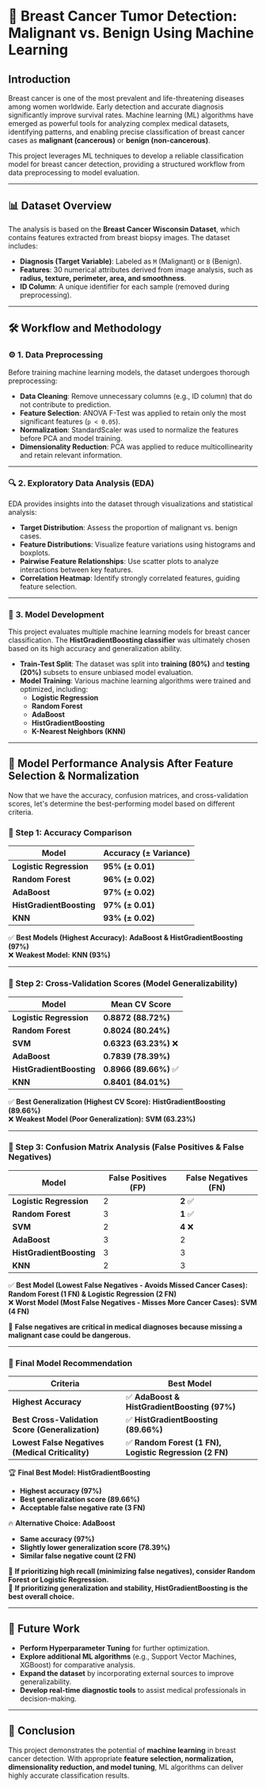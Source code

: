 # 📌 Breast Cancer Tumor Detection: Malignant vs. Benign Using Machine Learning

## **Introduction**
Breast cancer is one of the most prevalent and life-threatening diseases among women worldwide. Early detection and accurate diagnosis significantly improve survival rates. Machine learning (ML) algorithms have emerged as powerful tools for analyzing complex medical datasets, identifying patterns, and enabling precise classification of breast cancer cases as **malignant (cancerous)** or **benign (non-cancerous)**.

This project leverages ML techniques to develop a reliable classification model for breast cancer detection, providing a structured workflow from data preprocessing to model evaluation.

---

## 📊 **Dataset Overview**
The analysis is based on the **Breast Cancer Wisconsin Dataset**, which contains features extracted from breast biopsy images. The dataset includes:

- **Diagnosis (Target Variable)**: Labeled as `M` (Malignant) or `B` (Benign).
- **Features**: 30 numerical attributes derived from image analysis, such as **radius, texture, perimeter, area, and smoothness**.
- **ID Column**: A unique identifier for each sample (removed during preprocessing).

---

## 🛠️ **Workflow and Methodology**

### ⚙️ **1. Data Preprocessing**
Before training machine learning models, the dataset undergoes thorough preprocessing:

- **Data Cleaning**: Remove unnecessary columns (e.g., ID column) that do not contribute to prediction.
- **Feature Selection**: ANOVA F-Test was applied to retain only the most significant features (`p < 0.05`).
- **Normalization**: StandardScaler was used to normalize the features before PCA and model training.
- **Dimensionality Reduction**: PCA was applied to reduce multicollinearity and retain relevant information.

---

### 🔍 **2. Exploratory Data Analysis (EDA)**
EDA provides insights into the dataset through visualizations and statistical analysis:

- **Target Distribution**: Assess the proportion of malignant vs. benign cases.
- **Feature Distributions**: Visualize feature variations using histograms and boxplots.
- **Pairwise Feature Relationships**: Use scatter plots to analyze interactions between key features.
- **Correlation Heatmap**: Identify strongly correlated features, guiding feature selection.

---

### 🤖 **3. Model Development**
This project evaluates multiple machine learning models for breast cancer classification. The **HistGradientBoosting classifier** was ultimately chosen based on its high accuracy and generalization ability.

- **Train-Test Split**: The dataset was split into **training (80%)** and **testing (20%)** subsets to ensure unbiased model evaluation.
- **Model Training**: Various machine learning algorithms were trained and optimized, including:
  - **Logistic Regression**
  - **Random Forest**
  - **AdaBoost**
  - **HistGradientBoosting**
  - **K-Nearest Neighbors (KNN)**

---

## **📌 Model Performance Analysis After Feature Selection & Normalization**
Now that we have the accuracy, confusion matrices, and cross-validation scores, let's determine the best-performing model based on different criteria.

### **🚀 Step 1: Accuracy Comparison**

| Model | Accuracy (± Variance) |
|--------|---------------------|
| **Logistic Regression** | **95% (± 0.01)** |
| **Random Forest** | **96% (± 0.02)** |
| **AdaBoost** | **97% (± 0.02)** |
| **HistGradientBoosting** | **97% (± 0.01)** |
| **KNN** | **93% (± 0.02)** |

✅ **Best Models (Highest Accuracy):** **AdaBoost & HistGradientBoosting (97%)**  
❌ **Weakest Model:** **KNN (93%)**

---

### **🚀 Step 2: Cross-Validation Scores (Model Generalizability)**

| Model | Mean CV Score |
|--------|------------------|
| **Logistic Regression** | **0.8872 (88.72%)** |
| **Random Forest** | **0.8024 (80.24%)** |
| **SVM** | **0.6323 (63.23%)** ❌ |
| **AdaBoost** | **0.7839 (78.39%)** |
| **HistGradientBoosting** | **0.8966 (89.66%)** ✅ |
| **KNN** | **0.8401 (84.01%)** |

✅ **Best Generalization (Highest CV Score):** **HistGradientBoosting (89.66%)**  
❌ **Weakest Model (Poor Generalization):** **SVM (63.23%)**

---

### **🚀 Step 3: Confusion Matrix Analysis (False Positives & False Negatives)**

| Model | False Positives (FP) | False Negatives (FN) |
|--------|------------------|------------------|
| **Logistic Regression** | 2 | **2** ✅ |
| **Random Forest** | 3 | **1** ✅ |
| **SVM** | 2 | **4** ❌ |
| **AdaBoost** | 3 | 2 |
| **HistGradientBoosting** | 3 | 3 |
| **KNN** | 2 | 3 |

✅ **Best Model (Lowest False Negatives - Avoids Missed Cancer Cases):** **Random Forest (1 FN) & Logistic Regression (2 FN)**  
❌ **Worst Model (Most False Negatives - Misses More Cancer Cases):** **SVM (4 FN)**

📌 **False negatives are critical in medical diagnoses because missing a malignant case could be dangerous.**

---

### **🚀 Final Model Recommendation**

| Criteria | Best Model |
|-------------|--------------|
| **Highest Accuracy** | ✅ **AdaBoost & HistGradientBoosting (97%)** |
| **Best Cross-Validation Score (Generalization)** | ✅ **HistGradientBoosting (89.66%)** |
| **Lowest False Negatives (Medical Criticality)** | ✅ **Random Forest (1 FN), Logistic Regression (2 FN)** |

🏆 **Final Best Model: HistGradientBoosting**
- **Highest accuracy (97%)**
- **Best generalization score (89.66%)**
- **Acceptable false negative rate (3 FN)**

🔥 **Alternative Choice: AdaBoost**
- **Same accuracy (97%)**
- **Slightly lower generalization score (78.39%)**
- **Similar false negative count (2 FN)**

📌 **If prioritizing high recall (minimizing false negatives), consider Random Forest or Logistic Regression.**  
📌 **If prioritizing generalization and stability, HistGradientBoosting is the best overall choice.**

---

## 🔮 **Future Work**
- **Perform Hyperparameter Tuning** for further optimization.
- **Explore additional ML algorithms** (e.g., Support Vector Machines, XGBoost) for comparative analysis.
- **Expand the dataset** by incorporating external sources to improve generalizability.
- **Develop real-time diagnostic tools** to assist medical professionals in decision-making.

---

## 🎯 **Conclusion**
This project demonstrates the potential of **machine learning** in breast cancer detection. With appropriate **feature selection, normalization, dimensionality reduction, and model tuning**, ML algorithms can deliver highly accurate classification results.

